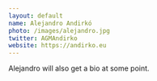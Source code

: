 ```yaml
---
layout: default
name: Alejandro Andirkó
photo: /images/alejandro.jpg
twitter: AGMAndirko
website: https://andirko.eu
---
```


Alejandro will also get a bio at some point.
